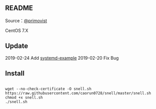 ## README

Source：[@primovist](https://github.com/primovist/snell.sh)

CentOS 7.X

## Update

 2019-02-24 Add  [systemd-example](https://github.com/surge-networks/snell/blob/master/systemd-example)
 2019-02-20 Fix Bug


## Install


```

wget --no-check-certificate -O snell.sh https://raw.githubusercontent.com/caorun0728/snell/master/snell.sh
chmod +x snell.sh
./snell.sh
```